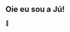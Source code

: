 ## Oie eu sou a Jú!
👋
    
<!--
**JuSouzaCris/JuSouzaCris** is a ✨ _special_ ✨ repository because its `README.md` (this file) appears on your GitHub profile.
img<file:///C:/Users/Administrador/Downloads/Imagem%20JuCris/WhatsApp%20Image%202025-01-25%20at%2013.27.26.jpeg>


